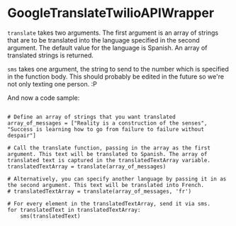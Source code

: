 # GoogleTranslateTwilioAPIWrapper 

`translate` takes two arguments. The first argument is an array of strings that are to be translated into the language specified in the second argument. The default value for the language is Spanish. An array of translated strings is returned. 

`sms` takes one argument, the string to send to the number which is specified in the function body. This should probably be edited in the future so we're not only texting one person. :P 

And now a code sample: 

```

# Define an array of strings that you want translated 
array_of_messages = ["Reality is a construction of the senses", "Success is learning how to go from failure to failure without despair"]

# Call the translate function, passing in the array as the first argument. This text will be translated to Spanish. The array of translated text is captured in the translatedTextArray variable. 
translatedTextArray = translate(array_of_messages)

# Alternatively, you can specify another language by passing it in as the second argument. This text will be translated into French. 
# translatedTextArray = translate(array_of_messages, 'fr')

# For every element in the translatedTextArray, send it via sms. 
for translatedText in translatedTextArray:
	sms(translatedText)

```
